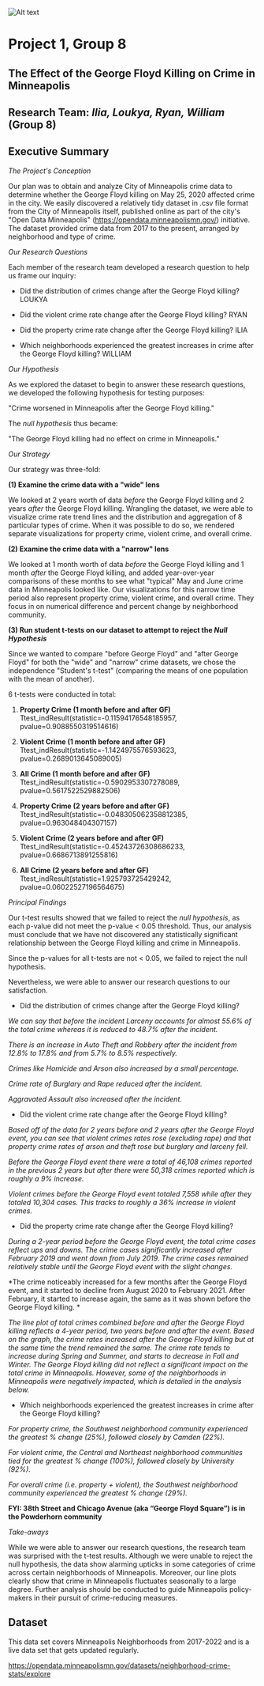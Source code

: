 <img
  src="gf_pic.jpg"
  alt="Alt text"
  title="Optional title"
  style="display: inline-block; margin: 0 auto; max-width: 300px">



# Project 1, Group 8


## The Effect of the George Floyd Killing on Crime in Minneapolis


## Research Team: *Ilia, Loukya, Ryan, William* (Group 8)


## Executive Summary



*The Project's Conception*

Our plan was to obtain and analyze City of Minneapolis crime data to determine whether the George Floyd killing on May 25, 2020 affected crime in the city. We easily discovered a relatively tidy dataset in .csv file format from the City of Minneapolis itself, published online as part of the city's "Open Data Minneapolis" (https://opendata.minneapolismn.gov/) initiative. The dataset provided crime data from 2017 to the present, arranged by neighborhood and type of crime. 



*Our Research Questions*

Each member of the research team developed a research question to help us frame our inquiry: 

- Did the distribution of crimes change after the George Floyd killing? LOUKYA

- Did the violent crime rate change after the George Floyd killing? RYAN

- Did the property crime rate change after the George Floyd killing? ILIA

- Which neighborhoods experienced the greatest increases in crime after the George Floyd killing? WILLIAM



*Our Hypothesis*

As we explored the dataset to begin to answer these research questions, we developed the following hypothesis for testing purposes:

"Crime worsened in Minneapolis after the George Floyd killing."

The *null hypothesis* thus became:

"The George Floyd killing had no effect on crime in Minneapolis."

*Our Strategy*


Our strategy was three-fold: 

**(1) Examine the crime data with a "wide" lens** 

We looked at 2 years worth of data *before* the George Floyd killing and 2 years *after* the George Floyd killing. Wrangling the dataset, we were able to visualize crime rate trend lines and the distribution and aggregation of 8 particular types of crime.  When it was possible to do so, we rendered separate visualizations for property crime, violent crime, and overall crime.        

**(2) Examine the crime data with a "narrow" lens** 

We looked at 1 month worth of data *before* the George Floyd killing and 1 month *after* the George Floyd killing, and added year-over-year comparisons of these months to see what "typical" May and June crime data in Minneapolis looked like. Our visualizations for this narrow time period also represent property crime, violent crime, and overall crime.  They focus in on numerical difference and percent change by neighborhood community.   

**(3) Run student t-tests on our dataset to attempt to reject the *Null Hypothesis***

Since we wanted to compare "before George Floyd" and "after George Floyd" for both the "wide" and "narrow" crime datasets, we chose the independence "Student's t-test" (comparing the means of one population with the mean of another). 



6 t-tests were conducted in total: 

1. **Property Crime (1 month before and after GF)**
    Ttest_indResult(statistic=-0.11594176548185957, pvalue=0.9088550319514616)

2. **Violent Crime (1 month before and after GF)**
    Ttest_indResult(statistic=-1.1424975576593623, pvalue=0.2689013645089005)

3. **All Crime (1 month before and after GF)**
    Ttest_indResult(statistic=-0.5902953307278089, pvalue=0.5617522529882506)

4. **Property Crime (2 years before and after GF)**
    Ttest_indResult(statistic=-0.048305062358812385, pvalue=0.963048404307157)

5. **Violent Crime (2 years before and after GF)**
    Ttest_indResult(statistic=-0.45243726308686233, pvalue=0.6686713891255816)

6. **All Crime (2 years before and after GF)**
    Ttest_indResult(statistic=1.925793725429242, pvalue=0.06022527196564675)



*Principal Findings*


Our t-test results showed that we failed to reject the *null hypothesis*, as each p-value did not meet the p-value < 0.05 threshold. Thus, our analysis must conclude that we have not discovered any statistically significant relationship between the George Floyd killing and crime in Minneapolis. 

Since the p-values for all t-tests are not < 0.05, we failed to reject the null hypothesis. 

Nevertheless, we were able to answer our research questions to our satisfaction. 

- Did the distribution of crimes change after the George Floyd killing? 

*We can say that before the incident Larceny accounts for almost 55.6% of the total crime whereas it is reduced to 48.7% after the incident.*

*There is an increase in Auto Theft and Robbery after the incident from 12.8% to 17.8% and   from 5.7% to 8.5% respectively.*

*Crimes like Homicide and Arson also increased by a small percentage.*

*Crime rate of Burglary and Rape reduced after the incident.*

*Aggravated Assault also increased after the incident.*


- Did the violent crime rate change after the George Floyd killing? 

*Based off of the data for 2 years before and 2 years after the George Floyd event, you can see that violent crimes rates rose (excluding rape) and that property crime rates of arson and theft rose but burglary and larceny fell.* 

*Before the George Floyd event there were a total of  46,108 crimes reported in the previous 2 years but after there were 50,318 crimes reported which is roughly a 9% increase.*

*Violent crimes before the George Floyd event totaled 7,558 while after they totaled 10,304 cases. This tracks to roughly a 36% increase in violent crimes.*



- Did the property crime rate change after the George Floyd killing?

*During a 2-year period before the George Floyd event, the total crime cases reflect ups and downs.  The crime cases  significantly increased after February 2019 and went down from July 2019. The crime cases remained relatively stable until the George Floyd event with the slight changes.*

*The crime noticeably increased for a few months after the George Floyd event, and it started to decline from August 2020 to February 2021. After February, it started to increase again, the same as it was shown before the George Floyd killing. *

*The line plot of total crimes combined before and after the George Floyd killing reflects a 4-year period, two years before and after the event. Based on the graph, the crime rates increased after the George Floyd killing but at the same time the trend remained the same. The crime rate tends to increase during Spring and Summer, and starts to decrease in Fall and Winter. The George Floyd killing did not reflect a significant impact on the total crime in Minneapolis. However, some of the neighborhoods in Minneapolis were negatively impacted, which is detailed in the analysis below.*


- Which neighborhoods experienced the greatest increases in crime after the George Floyd killing?

*For property crime, the Southwest neighborhood community experienced the greatest % change (25%), followed closely by Camden (22%).* 

*For violent crime, the Central and Northeast neighborhood communities tied for the greatest % change (100%), followed closely by University (92%).*

*For overall crime (i.e. property + violent), the Southwest neighborhood community experienced the greatest % change (29%).* 

**FYI: 38th Street and Chicago Avenue (aka “George Floyd Square”) is in the Powderhorn community**


*Take-aways*

While we were able to answer our research questions, the research team was surprised with the t-test results. Although we were unable to reject the null hypothesis, the data show alarming upticks in some categories of crime across certain neighborhoods of Minneapolis. Moreover, our line plots clearly show that crime in Minneapolis fluctuates seasonally to a large degree. Further analysis should be conducted to guide Minneapolis policy-makers in their pursuit of crime-reducing measures. 


## Dataset 

This data set covers Minneapolis Neighborhoods from 2017-2022 and is a live data set that gets updated regularly. 

https://opendata.minneapolismn.gov/datasets/neighborhood-crime-stats/explore
